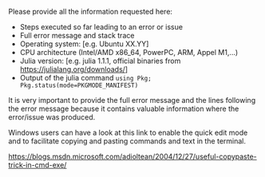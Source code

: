 Please provide all the information requested here:


 - Steps executed so far leading to an error or issue
 - Full error message and stack trace
 - Operating system: [e.g. Ubuntu XX.YY]
 - CPU architecture (Intel/AMD x86_64, PowerPC, ARM, Appel M1,...)
 - Julia version: [e.g. julia 1.1.1, official binaries from https://julialang.org/downloads/]
 - Output of the julia command `using Pkg; Pkg.status(mode=PKGMODE_MANIFEST)`


It is very important to provide the full error message and the lines following the error message because it contains valuable information where the error/issue was produced.


Windows users can have a look at this link to enable the quick edit mode and to facilitate copying and pasting commands and text in the terminal.

https://blogs.msdn.microsoft.com/adioltean/2004/12/27/useful-copypaste-trick-in-cmd-exe/
